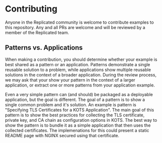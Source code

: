 # Contributing 

Anyone in the Replicated community is welcome to contribute examples to this
repository. Any and all PRs are welcome and will be reviewed by a member of the
Replicated team.

## Patterns vs. Applications

When making a contribution, you should determine whether your example is best
shared as a pattern or an application. Patterns demonstrate a single reusable
solution to a problem, while applications show multiple reusable solutions in
the context of a broader application. During the review process, we may ask
that your show your pattern in the context of a larger application, or extract
one or more patterns from your application example. 

Even a very simple pattern can (and should) be packaged as a deployable
application, but the goal is different. The goal of a pattern is to show a
single common problem and it's solution. An example is pattern is "Specifying
TLS Certificates for a KOTS Application". The main goal of this pattern is to
show the best practices for collecting the TLS certificate, private key, and CA
chain as configuration options in KOTS. The best way to show the pattern is to
bundle it as a simple application that then uses the collected certificates.
The implemenations for this could present a static README page with NGINX
secured using that certificate.


